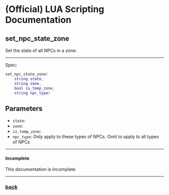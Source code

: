 
# (Official) LUA Scripting Documentation

## set_npc_state_zone

Set the state of all NPCs in a zone.

___

Spec:

```lua
set_npc_state_zone(
	string state,
	string zone,
	bool is_temp_zone,
	string npc_type)
```

## Parameters

- `state`: 
- `zone`: 
- `is_temp_zone`: 
- `npc_type`: Only apply to these types of NPCs. Omit to apply to all types of NPCs

___

#### Incomplete

This documentation is incomplete

___

### [back](../npcs)
